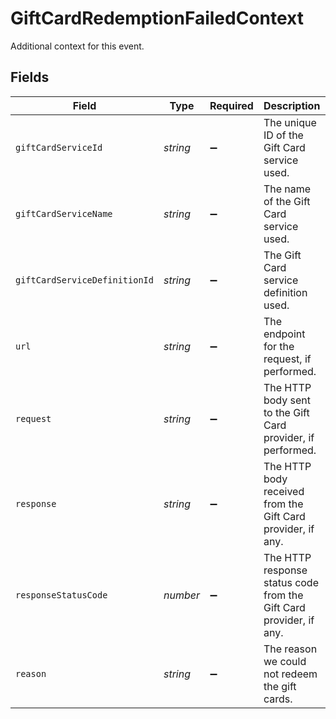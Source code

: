 # GiftCardRedemptionFailedContext

Additional context for this event.


## Fields

| Field                                                              | Type                                                               | Required                                                           | Description                                                        | Example                                                            |
| ------------------------------------------------------------------ | ------------------------------------------------------------------ | ------------------------------------------------------------------ | ------------------------------------------------------------------ | ------------------------------------------------------------------ |
| `giftCardServiceId`                                                | *string*                                                           | :heavy_minus_sign:                                                 | The unique ID of the Gift Card service used.                       |                                                                    |
| `giftCardServiceName`                                              | *string*                                                           | :heavy_minus_sign:                                                 | The name of the Gift Card service used.                            |                                                                    |
| `giftCardServiceDefinitionId`                                      | *string*                                                           | :heavy_minus_sign:                                                 | The Gift Card service definition used.                             |                                                                    |
| `url`                                                              | *string*                                                           | :heavy_minus_sign:                                                 | The endpoint for the request, if performed.                        |                                                                    |
| `request`                                                          | *string*                                                           | :heavy_minus_sign:                                                 | The HTTP body sent to the Gift Card provider, if performed.        |                                                                    |
| `response`                                                         | *string*                                                           | :heavy_minus_sign:                                                 | The HTTP body received from the Gift Card provider, if any.        |                                                                    |
| `responseStatusCode`                                               | *number*                                                           | :heavy_minus_sign:                                                 | The HTTP response status code from the Gift Card provider, if any. |                                                                    |
| `reason`                                                           | *string*                                                           | :heavy_minus_sign:                                                 | The reason we could not redeem the gift cards.                     | Network Error                                                      |